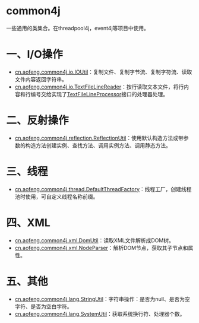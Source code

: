 common4j
========

一些通用的类集合。在threadpool4j，event4j等项目中使用。

# 一、I/O操作

* [cn.aofeng.common4j.io.IOUtil](src/cn/aofeng/common4j/io/IOUtil.java)：复制文件、复制字节流、复制字符流、读取文件内容返回字符串。
* [cn.aofeng.common4j.io.TextFileLineReader](src/cn/aofeng/common4j/io/TextFileLineReader.java)：按行读取文本文件，将行内容和行编号交给实现了[TextFileLineProcessor](src/cn/aofeng/common4j/io/TextFileLineProcessor.java)接口的处理器处理。

# 二、反射操作

* [cn.aofeng.common4j.reflection.ReflectionUtil](src/cn/aofeng/common4j/reflection/ReflectionUtil.java)：使用默认构造方法或带参数的构造方法创建实例、查找方法、调用实例方法、调用静态方法。

# 三、线程

* [cn.aofeng.common4j.thread.DefaultThreadFactory](src/cn/aofeng/common4j/thread/DefaultThreadFactory.java)：线程工厂，创建线程池时使用，可自定义线程名称前缀。

# 四、XML

* [cn.aofeng.common4j.xml.DomUtil](src/cn/aofeng/common4j/xml/DomUtil.java)：读取XML文件解析成DOM树。
* [cn.aofeng.common4j.xml.NodeParser](src/cn/aofeng/common4j/xml/NodeParser.java)：解析DOM节点，获取其子节点和属性。

# 五、其他

* [cn.aofeng.common4j.lang.StringUtil](src/cn/aofeng/common4j/lang/StringUtil.java)：字符串操作：是否为null、是否为空字符、是否为空白字符。
* [cn.aofeng.common4j.lang.SystemUtil](src/cn/aofeng/common4j/lang/SystemUtil.java)：获取系统换行符、处理器个数。
